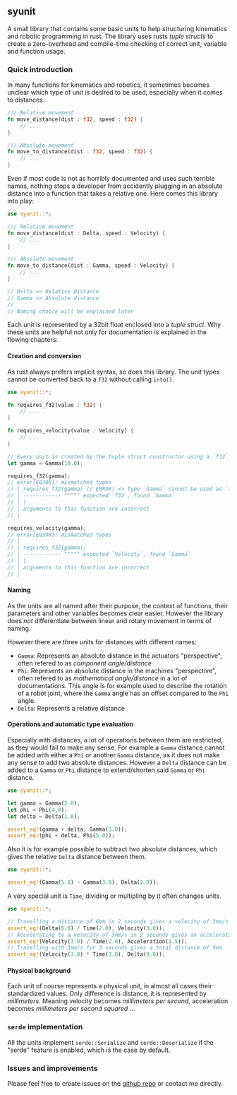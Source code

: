 ## syunit

A small library that contains some basic units to help structuring kinematics and robotic programming in rust. The library uses rusts *tuple structs* to create a zero-overhead and compile-time checking of correct unit, variable and function usage.

### Quick introduction

In many functions for kinematics and robotics, it sometimes becomes unclear which type of unit is desired to be used, especially when it
comes to distances. 

```rust
/// Relative movement
fn move_distance(dist : f32, speed : f32) {
    // ...
}

/// Absolute movement
fn move_to_distance(dist : f32, speed : f32) {
    // ...
}
```

Even if most code is not as horribly documented and uses such terrible names, nothing stops a developer from accidently plugging in an absolute distance into a function that takes a relative one. Here comes this library into play:

```rust
use syunit::*;

/// Relative movement
fn move_distance(dist : Delta, speed : Velocity) {
    // ...
}

/// Absolute movement
fn move_to_distance(dist : Gamma, speed : Velocity) {
    // ...
}

// Delta => Relative distance
// Gamma => Absolute distance
//
// Naming choice will be explained later
```

Each unit is represented by a 32bit float enclosed into a *tuple struct*. Why these units are helpful not only for documentation is explained in the flowing chapters:

#### Creation and conversion

As rust always prefers implicit syntax, so does this library. The unit types cannot be converted back to a `f32` without calling `into()`.

```rust ,compile_fail
use syunit::*;

fn requires_f32(value : f32) {
    // ...
}

fn requires_velocity(value : Velocity) {
    // ...
}

// Every unit is created by the tuple struct constructor using a `f32` value
let gamma = Gamma(10.0);

requires_f32(gamma);
// error[E0308]: mismatched types
// | requires_f32(gamma) // ERROR! => Type `Gamma` cannot be used as `f32`
// | ------------ ^^^^^ expected `f32`, found `Gamma`
// | |
// | arguments to this function are incorrect
// |

requires_velocity(gamma);
// error[E0308]: mismatched types
// |
// | requires_f32(gamma);
// | ------------ ^^^^^ expected `Velocity`, found `Gamma`
// | |
// | arguments to this function are incorrect
// |
```

#### Naming

As the units are all named after their purpose, the context of functions, their parameters and other variables becomes clear easier. However the library does *not* differentiate between linear and rotary movement in terms of naming.

However there are three units for distances with different names:

- `Gamma`: Represents an absolute distance in the actuators "perspective", often refered to as *component angle/distance*
- `Phi`: Represents an absolute distance in the machines "perspective", often refered to as *mathematical angle/distance* in a lot of documentations. This angle is for example used to describe the rotation of a robot joint, where the `Gamma` angle has an offset compared to the `Phi` angle.
- `Delta`: Represents a relative distance

#### Operations and automatic type evaluation

Especially with distances, a lot of operations between them are restricted, as they would fail to make any sense. For example a `Gamma` distance cannot be added with either a `Phi` or another `Gamma` distance, as it does not make any sense to add two absolute distances. However a `Delta` distance can be added to a `Gamma` or `Phi` distance to extend/shorten said `Gamma` or `Phi` distance. 

```rust
use syunit::*;

let gamma = Gamma(2.0);
let phi = Phi(4.0);
let delta = Delta(1.0);

assert_eq!(gamma + delta, Gamma(3.0));
assert_eq!(phi + delta, Phi(5.0));
```

Also it is for example possible to subtract two absolute distances, which gives the relative `Delta` distance between them.

```rust
use syunit::*;

assert_eq!(Gamma(5.0) - Gamma(3.0), Delta(2.0));
```

A very special unit is `Time`, dividing or multipling by it often changes units.

```rust
use syunit::*;

// Travelling a distance of 6mm in 2 seconds gives a velocity of 3mm/s
assert_eq!(Delta(6.0) / Time(2.0), Velocity(3.0));
// Accelerating to a velocity of 3mm/s in 2 seconds gives an acceleration of 1.5mm/s^2
assert_eq!(Velocity(3.0) / Time(2.0), Acceleration(1.5));
// Travelling with 3mm/s for 3 seconds gives a total distance of 9mm
assert_eq!(Velocity(3.0) * Time(3.0), Delta(9.0));
```

#### Physical background

Each unit of course represents a physical unit, in almost all cases their standardized values. Only difference is distance, it is represented by *millimeters*. Meaning velocity becomes *millimeters per second*, acceleration becomes *millimeters per second squared* ...

### `serde` implementation

All the units implement `serde::Serialize` and `serde::Deserialize` if the "serde" feature is enabled, which is the case by default. 

### Issues and improvements

Please feel free to create issues on the [github repo](https://github.com/SamuelNoesslboeck/syunit) or contact me directly.
